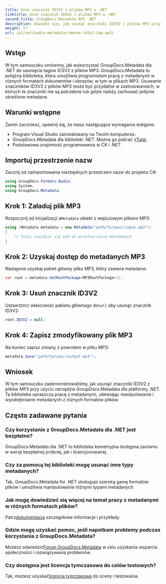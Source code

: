 ```yaml
---
title: Usuń znacznik ID3V2 z plików MP3 w .NET
linktitle: Usuń znacznik ID3V2 z plików MP3 w .NET
second_title: GroupDocs.Metadata API .NET
description: Dowiedz się, jak usunąć znaczniki ID3V2 z plików MP3 przy użyciu GroupDocs.Metadata dla .NET. Efektywnie zarządzaj metadanymi w projektach C#.
weight: 17
url: /pl/net/audio-metadata/remove-id3v2-tag-mp3/
---
```

## Wstęp
W tym samouczku omówimy, jak wykorzystać GroupDocs.Metadata dla .NET do usunięcia tagów ID3V2 z plików MP3. GroupDocs.Metadata to potężna biblioteka, która umożliwia programistom pracę z metadanymi w różnych formatach dokumentów i obrazów, w tym w plikach MP3. Usuwanie znaczników ID3V2 z plików MP3 może być przydatne w zastosowaniach, w których te znaczniki nie są potrzebne lub gdzie należy zachować jedynie określone metadane.
## Warunki wstępne
Zanim zaczniesz, upewnij się, że masz następujące wymagania wstępne:
- Program Visual Studio zainstalowany na Twoim komputerze.
-  GroupDocs.Metadata dla biblioteki .NET. Można go pobrać z[Tutaj](https://releases.groupdocs.com/metadata/net/).
- Podstawowa znajomość programowania w C# i .NET.

## Importuj przestrzenie nazw
Zacznij od zaimportowania niezbędnych przestrzeni nazw do projektu C#:
```csharp
using GroupDocs.Formats.Audio;
using System;
using GroupDocs.Metadata;
```
## Krok 1: Załaduj plik MP3
 Rozpocznij od inicjalizacji a`Metadata` obiekt z wejściowym plikiem MP3:
```csharp
using (Metadata metadata = new Metadata("path/to/your/input.mp3"))
{
    // Tutaj znajdzie się kod do przetwarzania metadanych
}
```
## Krok 2: Uzyskaj dostęp do metadanych MP3
Następnie uzyskaj pakiet główny pliku MP3, który zawiera metadane:
```csharp
var root = metadata.GetRootPackage<MP3RootPackage>();
```
## Krok 3: Usuń znacznik ID3V2
 Ustaw`ID3V2` właściwość pakietu głównego do`null` aby usunąć znacznik ID3V2:
```csharp
root.ID3V2 = null;
```
## Krok 4: Zapisz zmodyfikowany plik MP3
Na koniec zapisz zmiany z powrotem w pliku MP3:
```csharp
metadata.Save("path/to/your/output.mp3");
```

## Wniosek
W tym samouczku zademonstrowaliśmy, jak usunąć znaczniki ID3V2 z plików MP3 przy użyciu narzędzia GroupDocs.Metadata dla platformy .NET. Ta biblioteka upraszcza pracę z metadanymi, ułatwiając manipulowanie i wyodrębnianie metadanych z różnych formatów plików.

## Często zadawane pytania
### Czy korzystanie z GroupDocs.Metadata dla .NET jest bezpłatne?
GroupDocs.Metadata dla .NET to biblioteka komercyjna dostępna zarówno w wersji bezpłatnej próbnej, jak i licencjonowanej.
### Czy za pomocą tej biblioteki mogę usunąć inne typy metadanych?
Tak, GroupDocs.Metadata for .NET obsługuje szeroką gamę formatów plików i umożliwia manipulowanie różnymi typami metadanych.
### Jak mogę dowiedzieć się więcej na temat pracy z metadanymi w różnych formatach plików?
 Patrz[dokumentacja](https://tutorials.groupdocs.com/metadata/net/) szczegółowe informacje i przykłady.
### Gdzie mogę uzyskać pomoc, jeśli napotkam problemy podczas korzystania z GroupDocs.Metadata?
 Możesz odwiedzić[Forum GroupDocs.Metadata](https://forum.groupdocs.com/c/metadata/14) w celu uzyskania wsparcia społeczności i rozwiązywania problemów.
### Czy dostępna jest licencja tymczasowa do celów testowych?
Tak, możesz uzyskać[licencja tymczasowa](https://purchase.groupdocs.com/temporary-license/) do oceny i testowania.
